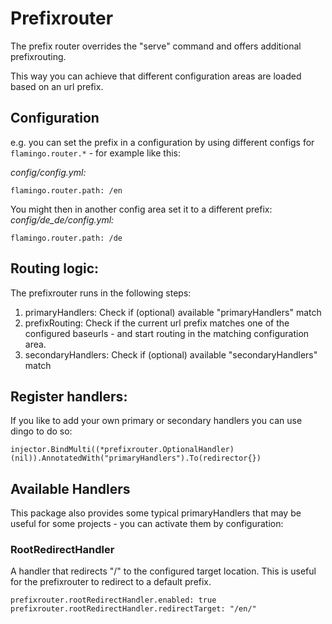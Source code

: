 # Prefixrouter

The prefix router overrides the "serve" command and offers additional prefixrouting.

This way you can achieve that different configuration areas are loaded based on an url prefix.

## Configuration

e.g. you can set the prefix in a configuration by using different configs for `flamingo.router.*` - for example like this:

*config/config.yml:*
```
flamingo.router.path: /en
```

You might then in another config area set it to a different prefix:
*config/de_de/config.yml:*
```
flamingo.router.path: /de
```

## Routing logic:

The prefixrouter runs in the following steps:
1. primaryHandlers: Check if (optional) available "primaryHandlers" match
2. prefixRouting: Check if the current url prefix matches one of the configured baseurls - and start routing in the matching configuration area.
3. secondaryHandlers: Check if (optional) available "secondaryHandlers" match

## Register handlers:

If you like to add your own primary or secondary handlers you can use dingo to do so:

```
injector.BindMulti((*prefixrouter.OptionalHandler)(nil)).AnnotatedWith("primaryHandlers").To(redirector{})
```

## Available Handlers

This package also provides some typical primaryHandlers that may be useful for some projects - you can activate them by configuration:

### RootRedirectHandler

A handler that redirects "/" to the configured target location.
This is useful for the prefixrouter to redirect to a default prefix.

```
prefixrouter.rootRedirectHandler.enabled: true
prefixrouter.rootRedirectHandler.redirectTarget: "/en/"
```
